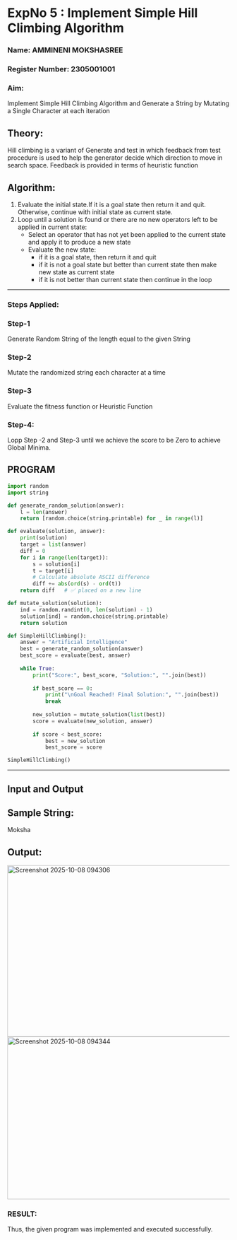 <h1>ExpNo 5 : Implement Simple Hill Climbing Algorithm</h1> 
<h3>Name: AMMINENI MOKSHASREE           </h3>
<h3>Register Number: 2305001001            </h3>
<H3>Aim:</H3>
<p>Implement Simple Hill Climbing Algorithm and Generate a String by Mutating a Single Character at each iteration </p>
<h2> Theory: </h2>
<p>Hill climbing is a variant of Generate and test in which feedback from test procedure is used to help the generator decide which direction to move in search space.
Feedback is provided in terms of heuristic function
</p>


<h2>Algorithm:</h2>
<p>
<ol>
 <li> Evaluate the initial state.If it is a goal state then return it and quit. Otherwise, continue with initial state as current state.</li> 
<li>Loop until a solution is found or there are no new operators left to be applied in current state:
<ul><li>Select an operator that has not yet been applied to the current state and apply it to produce a new state</li>
<li>Evaluate the new state:
  <ul>
<li>if it is a goal state, then return it and quit</li>
<li>if it is not a goal state but better than current state then make new state as current state</li>
<li>if it is not better than current state then continue in the loop</li>
    </ul>
</li>
</ul>
</li>
</ol>

</p>
<hr>
<h3> Steps Applied:</h3>
<h3>Step-1</h3>
<p> Generate Random String of the length equal to the given String</p>
<h3>Step-2</h3>
<p>Mutate the randomized string each character at a time</p>
<h3>Step-3</h3>
<p> Evaluate the fitness function or Heuristic Function</p>
<h3>Step-4:</h3>
<p> Lopp Step -2 and Step-3  until we achieve the score to be Zero to achieve Global Minima.</p>

## PROGRAM
```python
import random
import string

def generate_random_solution(answer):
    l = len(answer)
    return [random.choice(string.printable) for _ in range(l)]

def evaluate(solution, answer):
    print(solution)
    target = list(answer)
    diff = 0
    for i in range(len(target)):
        s = solution[i]
        t = target[i]
        # Calculate absolute ASCII difference
        diff += abs(ord(s) - ord(t))
    return diff   # ✅ placed on a new line

def mutate_solution(solution):
    ind = random.randint(0, len(solution) - 1)
    solution[ind] = random.choice(string.printable)
    return solution

def SimpleHillClimbing():
    answer = "Artificial Intelligence"
    best = generate_random_solution(answer)
    best_score = evaluate(best, answer)
    
    while True:
        print("Score:", best_score, "Solution:", "".join(best))
        
        if best_score == 0:
            print("\nGoal Reached! Final Solution:", "".join(best))
            break
        
        new_solution = mutate_solution(list(best))
        score = evaluate(new_solution, answer)
        
        if score < best_score:
            best = new_solution
            best_score = score

SimpleHillClimbing()
```

<hr>
<h2>Input and Output</h2>
<h2>Sample String:</h2> Moksha
<h2>Output:</h2>
<img width="549" height="388" alt="Screenshot 2025-10-08 094306" src="https://github.com/user-attachments/assets/deee69d0-a28a-41aa-9a30-94211de79563" />

<img width="536" height="368" alt="Screenshot 2025-10-08 094344" src="https://github.com/user-attachments/assets/d7d3eb72-25b0-4421-9e8b-5cd66687a2ed" />

<h3>RESULT:</h3>
Thus, the given program was implemented and executed successfully.


